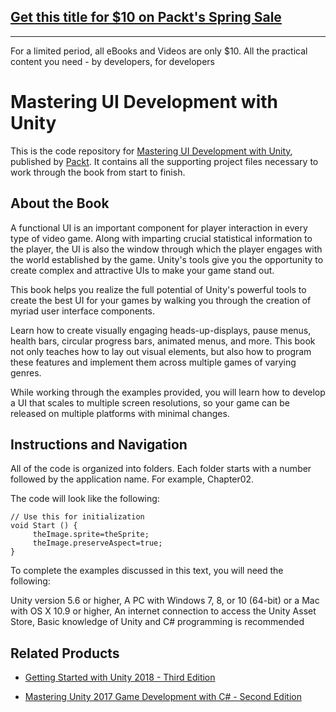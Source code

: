 ## [Get this title for $10 on Packt's Spring Sale](https://www.packt.com/B07041?utm_source=github&utm_medium=packt-github-repo&utm_campaign=spring_10_dollar_2022)
-----
For a limited period, all eBooks and Videos are only $10. All the practical content you need \- by developers, for developers

# Mastering UI Development with Unity
This is the code repository for [Mastering UI Development with Unity](https://www.packtpub.com/game-development/mastering-unity-ui-development?utm_source=github&utm_medium=repository&utm_campaign=9781787125520), published by [Packt](https://www.packtpub.com/?utm_source=github). It contains all the supporting project files necessary to work through the book from start to finish.
## About the Book
A functional UI is an important component for player interaction in every type of video game. Along with imparting crucial statistical information to the player, the UI is also the window through which the player engages with the world established by the game. Unity's tools give you the opportunity to create complex and attractive UIs to make your game stand out.

This book helps you realize the full potential of Unity's powerful tools to create the best UI for your games by walking you through the creation of myriad user interface components.

Learn how to create visually engaging heads-up-displays, pause menus, health bars, circular progress bars, animated menus, and more. This book not only teaches how to lay out visual elements, but also how to program these features and implement them across multiple games of varying genres.

While working through the examples provided, you will learn how to develop a UI that scales to multiple screen resolutions, so your game can be released on multiple platforms with minimal changes.

## Instructions and Navigation
All of the code is organized into folders. Each folder starts with a number followed by the application name. For example, Chapter02.



The code will look like the following:
```
// Use this for initialization
void Start () {
     theImage.sprite=theSprite;
     theImage.preserveAspect=true;
}
```

To complete the examples discussed in this text, you will need the following:

Unity version 5.6 or higher,
A PC with Windows 7, 8, or 10 (64-bit) or a Mac with OS X 10.9 or higher,
An internet connection to access the Unity Asset Store,
Basic knowledge of Unity and C# programming is recommended


## Related Products
* [Getting Started with Unity 2018 - Third Edition](https://www.packtpub.com/game-development/getting-started-unity-2018-third-edition?utm_source=github&utm_medium=repository&utm_campaign=9781788830102)

* [Mastering Unity 2017 Game Development with C# - Second Edition](https://www.packtpub.com/web-development/mastering-unity-2017-game-development-c-second-edition?utm_source=github&utm_medium=repository&utm_campaign=9781788479837)
